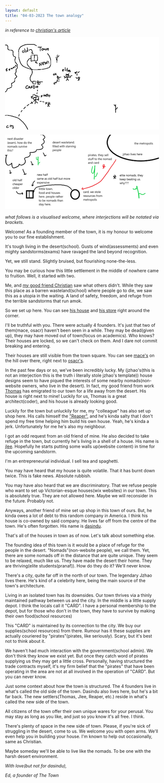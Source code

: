 ```yaml
---
layout: default
title: "04-03-2023 The town analogy"
---
```


*in reference to [christian's article](https://spicata.github.io/theTown.html)*

![](000_Files/000a_images/analogy1.png)

![](000_Files/000a_images/analogy2.png)

*what follows is a visualised welcome, where interjections will be notated via brackets.*

Welcome! As a founding member of the town, it is my honour to welcome you to our fine establishment.

It's tough living in the desert(school). Gusts of wind(assessments) and even mighty sandstorms(exams) have ravaged the land beyond recognition. 

Yet, we still stand. Slightly bruised, but flourishing none-the-less.

You may be curious how this little settlement in the middle of nowhere came to fruition. Well, it started with two.

Me, and [my good friend Christian](https://spicata.github.io/mint-fresh-notes/) saw what others didn't. While they saw this place as a barren wasteland(school) where people go to die, we saw this as a utopia in the waiting. A land of safety, freedom, and refuge from the terrible sandstorms that run amok. 

So we set up here. You can see [his house](https://spicata.github.io/mint-fresh-notes/) and [his store](https://spicata.github.io/) right around the corner.

I'll be truthful with you. There were actually 4 founders. It's just that two of them(mace, osacr) haven't been seen in a while. They may be dead(given up), they may have moved out of town(focus on academics). Who knows? Their houses are locked, so we can't check on them. And I dare not commit breaking and entering.

Their houses are still visible from the town square. You can see [mace's](https://macesnotes.netlify.app/) on the hill over there, right next to [osacr's](https://notes.notmario.net/).

In the past few days or so, we've been incredibly lucky. My (jzhao's(this is not an interjection this is the truth i literally stole jzhao's template)) house designs seem to have piqued the interests of some nearby nomads(non-website owners, who live in the desert). In fact, my good friend from work [Thomas](https://nottacoz.github.io/jacaranda/) has emigrated to our town for a life away from the desert. His house is right next to mine! Luckily for us, Thomas is a great architect(coder), and his house is already looking good.

Luckily for the town but unluckily for me, my "colleague" has also set up shop here. His calls himself the ["Reaper"](https://grim4reaper.github.io/Year11Notes/), and he's kinda salty that I don't spend my free time helping him build his own house. Yeah, he's kinda a jerk. Unfortunately for me he's also my neighbour.

I got an odd request from an old friend of mine. He also decided to take refuge in the town, but currently he's living in a shell of a house. His name is [jlee](https://supaqwerty.github.io/year-11-notes/). Hopefully he starts putting some walls up(website content) in time for the upcoming sandstorm.

I'm an entrepreneurial individual. I sell tea and spaghetti.

You may have heard that my house is quite volatile. That it has burnt down twice. This is fake news. Absolute rubbish.

You may have also heard that we are discriminatory. That we refuse people who want to set up Victorian-esque houses(wix websites) in our town. This is absolutely true. They are not allowed here. Maybe we will reconsider in the future. Probably not.

Anyways, another friend of mine set up shop in this town of ours. But, he kinda owes a lot of debt to this random company in America. I think his house is co-owned by said company. He lives far off from the centre of the town. He's often forgotten. His name is [dasindu](https://pale-ladybug-133.notion.site/Nuclei-moment-2c89b8b95cc74fd6bab60300753d48e8).

That's all of the houses in town as of now. Let's talk about something else.

The founding idea of this town is it would be a place of refuge for the people in the desert. "Nomads"(non-website people), we call them. Yet, there are some nomads off in the distance that are quite unique. They seem to be relaxed, much like us. They have made the desert their home. They are thriving(elite students(pranaf)). How do they do it? We'll never know. 

There's a city, quite far off in the north of our town. The legendary Jzhao lives there. He's kind of a celebrity here, being the main source of the town's architecture. 

Living in an isolated town has its downsides. Our town thrives via a thinly maintained pathway between us and the city. In the middle is a little supply depot. I think the locals call it "CARD". I have a personal membership to the depot, but for those who don't in the town, they have to survive by making their own food(school resources)

This "CARD" is maintained by its connection to the city. We buy our supplies(school resources) from there. Rumour has it these supplies are actually couriered by "pirates"(pirates, like seriously). Scary, but it's best not to think about it.

We haven't had much interaction with the government(school admin). We don't think they know we exist yet. But once they catch word of pirates supplying us they may get a little cross. Personally, having structured the trade contracts myself, it's my firm belief that the "pirates" that have been operating in the area are not at all involved in the operation of "CARD". But you can never know.

Just some context about how the town is structured. The 4 founders live in what's called the old side of the town. Dasindu also lives here, but he's a bit far back. The new settlers(Thomas, Jlee, Reaper, etc.) reside in what's called the new side of the town.

All citizens of the town offer their own unique wares for your perusal. You may stay as long as you like, and just so you know it's all free. I think.

There's plenty of space in the new side of town. Please, if you're sick of struggling in the desert, come to us. We welcome you with open arms. We'll even help you in building your house. I'm known to help out occasionally, same as Christian.

Maybe someday we'll be able to live like the nomads. To be one with the harsh desert environment.

*With love(but not for dasindu),*

*Ed, a  founder of The Town*
